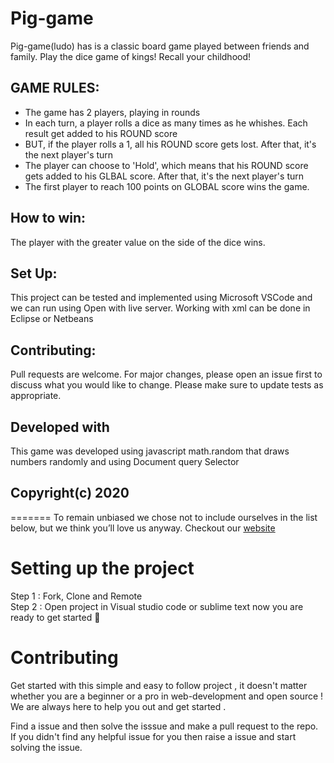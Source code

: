 # Pig-game
Pig-game(ludo) has  is a classic board game played between friends and family. Play the dice game of kings! Recall your childhood!


## GAME RULES:

- The game has 2 players, playing in rounds
- In each turn, a player rolls a dice as many times as he whishes. Each result get added to his ROUND score
- BUT, if the player rolls a 1, all his ROUND score gets lost. After that, it's the next player's turn
- The player can choose to 'Hold', which means that his ROUND score gets added to his GLBAL score. After that, it's the next player's turn
- The first player to reach 100 points on GLOBAL score wins the game.


## How to win:
The player with the greater value on the side of the dice wins.

## Set Up:
This project can be tested and implemented using Microsoft VSCode and we can run using Open with live server. 
Working with xml can be done in Eclipse or Netbeans 



## Contributing:
Pull requests are welcome. For major changes, please open an issue first to discuss what you would like to change.
Please make sure to update tests as appropriate.

## Developed with
This game was developed using javascript math.random that draws numbers randomly and using Document query Selector 

## Copyright(c) 2020
=======
 To remain unbiased we chose not to include ourselves in the list below, but we think you’ll love us anyway.
Checkout our [website](https://gouri-panda.github.io/Pig-game//)

# Setting up the project
Step 1 : Fork, Clone and Remote </br>
Step 2 : Open project in Visual studio code or sublime text
now you are ready to get started 🎉 



# Contributing
Get started with this simple and easy to follow project , it doesn't matter whether you are a beginner or a pro in web-development and open source !
We are always here to help you out and get started . </br>

Find a issue and then solve  the isssue and make a pull request to the repo. If you didn't find any helpful issue for you then raise a issue and start solving the issue.
